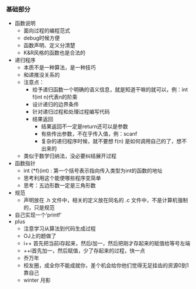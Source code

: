 ### 基础部分

* 函数说明
  * 面向过程的编程范式
  * debug时候方便
  * 函数声明、定义分清楚
  * K&R风格的函数也是合法的
* 递归程序
  * 本质不是一种算法，是一种技巧
  * 和递推没关系的
  * 注意点：
    * 给予递归函数一个明确的语义信息，就是知道干嘛的就可以，例：int f(int n)代表n的阶乘
    * 设计递归的边界条件
    * 针对递归过程和处理过程编写代码
    * 结果返回
      * 结果返回不一定是return还可以是参数
      * 有些传出参数，不在乎传入值，例：scanf
      * 复杂的递归程序时候，就不要想 f(n) 是如何调用自己的了，想不出来的
  * 类似于数学归纳法，没必要纠结展开过程
* 函数指针
  * int (*f)(int) : 第一个括号表示指向传入类型为int的函数的地址
  * 思考利用这个能使哪些程序变简单
  * 思考：五边形数一定是三角形数
* 规范
  * 声明放在 .h 文件中，相关的定义放在同名的 .c 文件中，不是计算机强制的，只是规范
* 自己实现一个‘printf'
* plus
  * 注意学习从算法到代码生成过程
  * OJ上的题做了
  * i++ 首先把当前i存起来，然后i加一，然后把刚才存起来的赋值给等号左端
  * ++i首先加一，然后赋值，少了存起来的过程，快一点
  * 乔万年
  * 校友圈，成全你不能成就你，差个机会给你他们觉得无足挂齿的资源0到1靠自己
  * winter 月影
